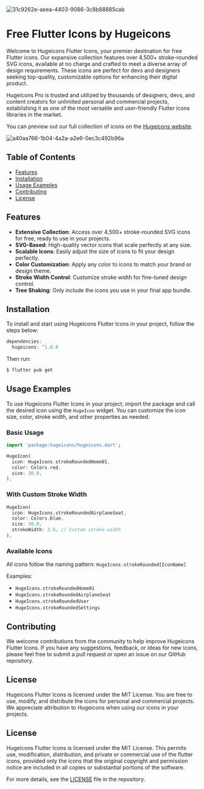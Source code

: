 ![31c9262e-aeea-4403-9086-3c8b88885cab](https://github.com/hugeicons/hugeicons-react/assets/130147052/ff91f2f0-095a-4c6d-8942-3af4759f9021)


# Free Flutter Icons by Hugeicons

Welcome to Hugeicons Flutter Icons, your premier destination for free Flutter icons. Our expansive collection features over 4,500+ stroke-rounded SVG icons, available at no charge and crafted to meet a diverse array of design requirements. These icons are perfect for devs and designers seeking top-quality, customizable options for enhancing their digital product.

Hugeicons Pro is trusted and utilized by thousands of designers, devs, and content creators for unlimited personal and commercial projects, establishing it as one of the most versatile and user-friendly Flutter icons libraries in the market.

You can preview out our full collection of icons on the [Hugeicons website](https://hugeicons.com/icons).


![a40aa766-1b04-4a2a-a2e6-0ec3c492b96a](https://github.com/hugeicons/hugeicons-react/assets/130147052/f82c0e0e-60ae-4617-802f-812cdc7a58da)


## Table of Contents
- [Features](#features)
- [Installation](#installation)
- [Usage Examples](#usage-examples)
- [Contributing](#contributing)
- [License](#license)

## Features

- **Extensive Collection**: Access over 4,500+ stroke-rounded SVG icons for free, ready to use in your projects.
- **SVG-Based**: High-quality vector icons that scale perfectly at any size.
- **Scalable Icons**: Easily adjust the size of icons to fit your design perfectly.
- **Color Customization**: Apply any color to icons to match your brand or design theme.
- **Stroke Width Control**: Customize stroke width for fine-tuned design control.
- **Tree Shaking**: Only include the icons you use in your final app bundle.

## Installation

To install and start using Hugeicons Flutter Icons in your project, follow the steps below:

```dart
dependencies:
  hugeicons: ^1.0.0
```

Then run:

```bash
$ flutter pub get
```

## Usage Examples

To use Hugeicons Flutter Icons in your project, import the package and call the desired icon using the `HugeIcon` widget. You can customize the icon size, color, stroke width, and other properties as needed.

### Basic Usage

```dart
import 'package:hugeicons/hugeicons.dart';

HugeIcon(
  icon: HugeIcons.strokeRoundedHome01,
  color: Colors.red,
  size: 30.0,
),
```

### With Custom Stroke Width

```dart
HugeIcon(
  icon: HugeIcons.strokeRoundedAirplaneSeat,
  color: Colors.blue,
  size: 50.0,
  strokeWidth: 2.5, // Custom stroke width
),
```

### Available Icons

All icons follow the naming pattern: `HugeIcons.strokeRounded[IconName]`

Examples:
- `HugeIcons.strokeRoundedHome01`
- `HugeIcons.strokeRoundedAirplaneSeat`
- `HugeIcons.strokeRoundedUser`
- `HugeIcons.strokeRoundedSettings`

## Contributing

We welcome contributions from the community to help improve Hugeicons Flutter Icons. If you have any suggestions, feedback, or ideas for new icons, please feel free to submit a pull request or open an issue on our GitHub repository.

## License

Hugeicons Flutter Icons is licensed under the MIT License. You are free to use, modify, and distribute the icons for personal and commercial projects. We appreciate attribution to Hugeicons when using our icons in your projects.

## License

Hugeicons Flutter Icons is licensed under the MIT License. This permits use, modification, distribution, and private or commercial use of the flutter icons, provided only the icons that the original copyright and permission notice are included in all copies or substantial portions of the software.

For more details, see the [LICENSE](./LICENSE) file in the repository.
